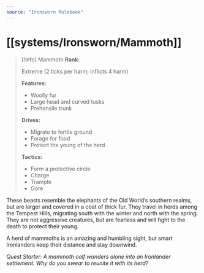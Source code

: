 ```yaml
---
source: "Ironsworn Rulebook"
---
```

# [[systems/Ironsworn/Mammoth]]

> [!info] Mammoth
> **Rank:**
> 
> Extreme (2 ticks per harm; inflicts 4 harm)
> 
> **Features:**
> 
> - Woolly fur
> - Large head and curved tusks
> - Prehensile trunk
> 
> **Drives:**
> 
> - Migrate to fertile ground
> - Forage for food
> - Protect the young of the herd
> 
> **Tactics:**
> 
> - Form a protective circle
> - Charge
> - Trample
> - Gore

These beasts resemble the elephants of the Old World’s southern realms, but are larger and covered in a coat of thick fur. They travel in herds among the Tempest Hills, migrating south with the winter and north with the spring. They are not aggressive creatures, but are fearless and will fight to the death to protect their young.

A herd of mammoths is an amazing and humbling sight, but smart Ironlanders keep their distance and stay downwind. 

_Quest Starter: A mammoth calf wanders alone into an Ironlander settlement. Why do you swear to reunite it with its herd?_